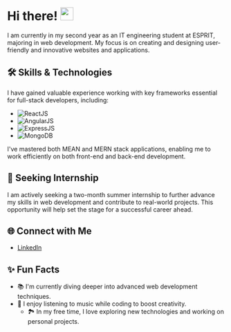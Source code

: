 # Hi there! <img src="https://media.giphy.com/media/hvRJCLFzcasrR4ia7z/giphy.gif" width="30px">

I am currently in my second year as an IT engineering student at ESPRIT, majoring in web development. My focus is on creating and designing user-friendly and innovative websites and applications. 

## 🛠️ Skills & Technologies

I have gained valuable experience working with key frameworks essential for full-stack developers, including:
- ![ReactJS](https://img.shields.io/badge/-ReactJS-61DAFB?logo=react&logoColor=white)
- ![AngularJS](https://img.shields.io/badge/-AngularJS-DD0031?logo=angular&logoColor=white)
- ![ExpressJS](https://img.shields.io/badge/-ExpressJS-000000?logo=express&logoColor=white)
- ![MongoDB](https://img.shields.io/badge/-MongoDB-47A248?logo=mongodb&logoColor=white)

I've mastered both MEAN and MERN stack applications, enabling me to work efficiently on both front-end and back-end development.


## 🚀 Seeking Internship

I am actively seeking a two-month summer internship to further advance my skills in web development and contribute to real-world projects. This opportunity will help set the stage for a successful career ahead.

## 🌐 Connect with Me

- [LinkedIn]([https://www.linkedin.com/in/yourlinkedin](https://www.linkedin.com/in/samar-rebhi/))


## ✨ Fun Facts

- 📚 I'm currently diving deeper into advanced web development techniques.
- 🎵 I enjoy listening to music while coding to boost creativity.
  - 🏞️ In my free time, I love exploring new technologies and working on personal projects.

